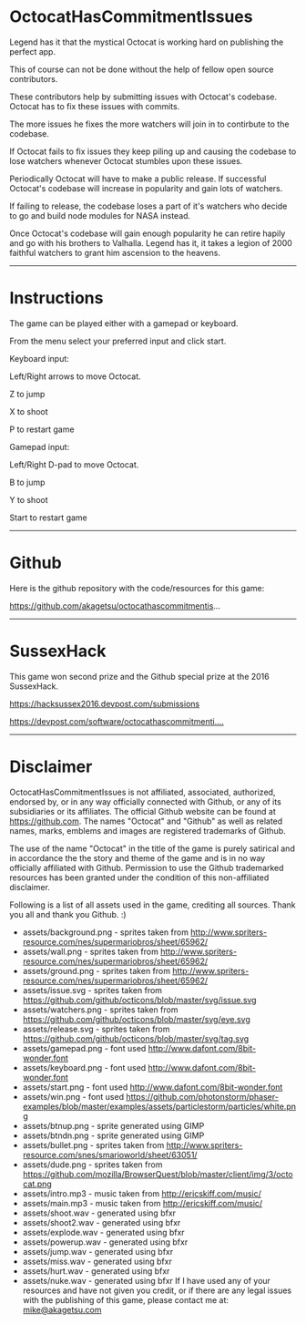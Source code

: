 # OctocatHasCommitmentIssues

Legend has it that the mystical Octocat is working hard on publishing the perfect app.

This of course can not be done without the help of fellow open source contributors.

These contributors help by submitting issues with Octocat's codebase. Octocat has to fix these issues with commits.

The more issues he fixes the more watchers will join in to contirbute to the codebase.

If Octocat fails to fix issues they keep piling up and causing the codebase to lose watchers whenever Octocat stumbles upon these issues.

Periodically Octocat will have to make a public release. If successful Octocat's codebase will increase in popularity and gain lots of watchers.

If failing to release, the codebase loses a part of it's watchers who decide to go and build node modules for NASA instead.

Once Octocat's codebase will gain enough popularity he can retire hapily and go with his brothers to Valhalla. Legend has it, it takes a legion of 2000 faithful watchers to grant him ascension to the heavens.

---
# Instructions

The game can be played either with a gamepad or keyboard.

From the menu select your preferred input and click start.

Keyboard input:

Left/Right arrows to move Octocat.

Z to jump

X to shoot

P to restart game

Gamepad input:

Left/Right D-pad to move Octocat.

B to jump

Y to shoot

Start to restart game

---
# Github

Here is the github repository with the code/resources for this game:

https://github.com/akagetsu/octocathascommitmentis...

---
# SussexHack

This game won second prize and the Github special prize at the 2016 SussexHack.

https://hacksussex2016.devpost.com/submissions

https://devpost.com/software/octocathascommitmenti....​

---
# ​Disclaimer

OctocatHasCommitmentIssues is not affiliated, associated, authorized, endorsed by, or in any way officially connected with Github, or any of its subsidiaries or its affiliates. The official Github website can be found​ at https://github.com. The names "Octocat" and "Github" as well as related names, marks, emblems and images are registered trademarks of Github.

The use of the name "Octocat" in the title of the game is purely satirical and in accordance the the story and theme of the game and is in no way officially affiliated with Github. Permission to use the Github trademarked resources has been granted under the condition of this non-affiliated disclaimer.

Following is a list of all assets used in the game, crediting all sources. Thank you all and thank you Github. :)

- assets/background.png - sprites taken from http://www.spriters-resource.com/nes/supermariobros/sheet/65962/
- assets/wall.png - sprites taken from http://www.spriters-resource.com/nes/supermariobros/sheet/65962/
- assets/ground.png - sprites taken from http://www.spriters-resource.com/nes/supermariobros/sheet/65962/
- assets/issue.svg - sprites taken from https://github.com/github/octicons/blob/master/svg/issue.svg
- assets/watchers.png - sprites taken from https://github.com/github/octicons/blob/master/svg/eye.svg
- assets/release.svg - sprites taken from https://github.com/github/octicons/blob/master/svg/tag.svg
- assets/gamepad.png - font used http://www.dafont.com/8bit-wonder.font
- assets/keyboard.png - font used http://www.dafont.com/8bit-wonder.font
- assets/start.png - font used http://www.dafont.com/8bit-wonder.font
- assets/win.png - font used https://github.com/photonstorm/phaser-examples/blob/master/examples/assets/particlestorm/particles/white.png
- assets/btnup.png - sprite generated using GIMP
- assets/btndn.png - sprite generated using GIMP
- assets/bullet.png - sprites taken from http://www.spriters-resource.com/snes/smarioworld/sheet/63051/
- assets/dude.png - sprites taken from https://github.com/mozilla/BrowserQuest/blob/master/client/img/3/octocat.png
- assets/intro.mp3 - music taken from http://ericskiff.com/music/
- assets/main.mp3 - music taken from http://ericskiff.com/music/
- assets/shoot.wav - generated using bfxr
- assets/shoot2.wav - generated using bfxr
- assets/explode.wav - generated using bfxr
- assets/powerup.wav - generated using bfxr
- assets/jump.wav - generated using bfxr
- assets/miss.wav - generated using bfxr
- assets/hurt.wav - generated using bfxr
- assets/nuke.wav - generated using bfxr
If I have used any of your resources and have not given you credit, or if there are any legal issues with the publishing of this game, please contact me at: mike@akagetsu.com